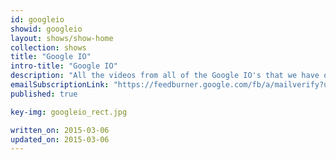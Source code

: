 ```yaml
---
id: googleio
showid: googleio
layout: shows/show-home
collection: shows
title: "Google IO"
intro-title: "Google IO"
description: "All the videos from all of the Google IO's that we have on record."
emailSubscriptionLink: "https://feedburner.google.com/fb/a/mailverify?uri=googleio&amp;loc=en_US"
published: true

key-img: googleio_rect.jpg

written_on: 2015-03-06
updated_on: 2015-03-06
---
```

